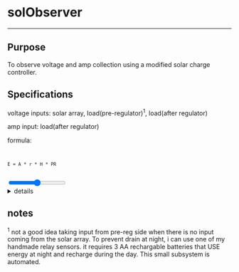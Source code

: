 # solObserver
___
<h2>Purpose</h2> 
To observe voltage and amp collection using a modified solar charge controller.

<h2>Specifications</h2>

voltage inputs: solar array, load(pre-regulator)<sup>1</sup>, load(after regulator)

amp input: load(after regulator)

formula:
<code style='margin:5px 2px;'>

	E = A * r * H * PR

</code>

<input type='range' />

<details><summary>details</summary>
	<p>E = Energy</p>
    <p>A = Total solar panel Area</p>
    <p>r = solar panel yield or efficiency</p>
    <p>H = Annual average solar radiation</p>
    <p>PR = Performance ratio</p>
</details>
<h2>notes</h2>
<sup>1</sup> not a good idea taking input from pre-reg side when there is no input coming from the solar array. To prevent drain at night, i can use one of my handmade relay sensors. it requires 3 AA rechargable batteries that USE energy at night and recharge during the day.  This small subsystem is automated. 